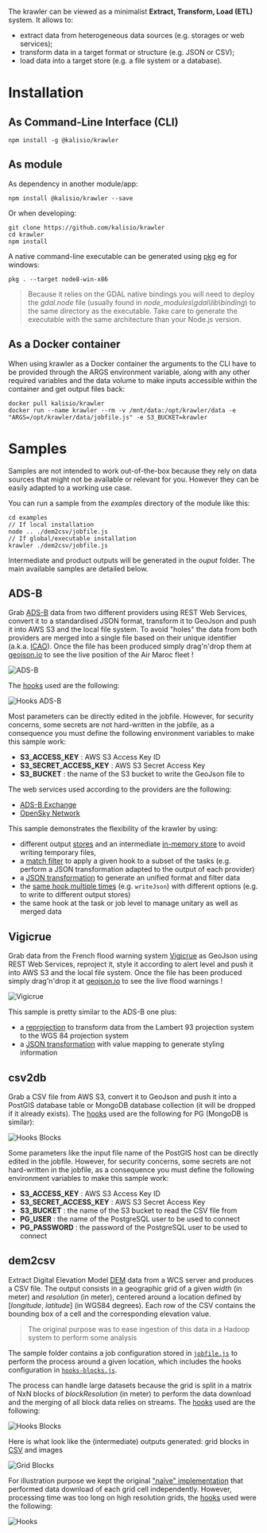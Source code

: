 The krawler can be viewed as a minimalist **Extract, Transform, Load (ETL)** system. It allows to:
* extract data from heterogeneous data sources (e.g. storages or web services);
* transform data in a target format or structure (e.g. JSON or CSV);
* load data into a target store (e.g. a file system or a database).

# Installation

## As Command-Line Interface (CLI)

```
npm install -g @kalisio/krawler
```

## As module

As dependency in another module/app:
```
npm install @kalisio/krawler --save
```

Or when developing:
```
git clone https://github.com/kalisio/krawler
cd krawler
npm install
```

A native command-line executable can be generated using [pkg](https://github.com/zeit/pkg) eg for windows:
```
pkg . --target node8-win-x86
```

> Because it relies on the GDAL native bindings you will need to deploy the *gdal.node* file (usually found in *node_modules\gdal\lib\binding*) to the same directory as the executable. Take care to generate the executable with the same architecture than your Node.js version.

## As a Docker container

When using krawler as a Docker container the arguments to the CLI have to be provided through the ARGS environment variable, along with any other required variables and the data volume to make inputs accessible within the container and get output files back:
```
docker pull kalisio/krawler
docker run --name krawler --rm -v /mnt/data:/opt/krawler/data -e "ARGS=/opt/krawler/data/jobfile.js" -e S3_BUCKET=krawler
```

# Samples

Samples are not intended to work out-of-the-box because they rely on data sources that might not be available or relevant for you. However they can be easily adapted to a working use case.

You can run a sample from the *examples* directory of the module like this:
```
cd examples
// If local installation
node .. ./dem2csv/jobfile.js
// If global/executable installation
krawler ./dem2csv/jobfile.js
```

Intermediate and product outputs will be generated in the *ouput* folder. The main available samples are detailed below.

## ADS-B

Grab [ADS-B](https://en.wikipedia.org/wiki/Automatic_dependent_surveillance_%E2%80%93_broadcast) data from two different providers using REST Web Services, convert it to a standardised JSON format, transform it to GeoJson and push it into AWS S3 and the local file system. To avoid "holes" the data from both providers are merged into a single file based on their unique identifier (a.k.a. [ICAO](https://en.wikipedia.org/wiki/Aviation_transponder_interrogation_modes#ICAO_24-bit_address)). Once the file has been produced simply drag'n'drop them at [geojson.io](http://geojson.io) to see the live position of the Air Maroc fleet !

![ADS-B](https://cdn.rawgit.com/kalisio/krawler/c4c7c00e3bd97390d6a9dd91c063d526f9c262e3/images/ADS-B.png)

The [hooks](./HOOKS.MD) used are the following:

![Hooks ADS-B](https://cdn.rawgit.com/kalisio/krawler/fd6d4f356fb61824b6cd57d544040dc99d6c3a79/examples/adsb/Hooks%20Diagram.svg)

Most parameters can be directly edited in the jobfile. However, for security concerns, some secrets are not hard-written in the jobfile, as a consequence you must define the following environment variables to make this sample work:
* **S3_ACCESS_KEY** : AWS S3 Access Key ID
* **S3_SECRET_ACCESS_KEY** : AWS S3 Secret Access Key
* **S3_BUCKET** : the name of the S3 bucket to write the GeoJson file to

The web services used according to the providers are the following:
* [ADS-B Exchange](https://www.adsbexchange.com/data/)
* [OpenSky Network](https://opensky-network.org/apidoc/rest.html)

This sample demonstrates the flexibility of the krawler by using:
* different output [stores](./SERVICES.html#stores) and an intermediate [in-memory store](./SERVICES.html#stores) to avoid writing temporary files,
* a [match filter](./HOOKS.html#common-options) to apply a given hook to a subset of the tasks (e.g. perform a JSON transformation adapted to the output of each provider)
* a [JSON transformation](./HOOKS.html#transformjsonoptions) to generate an unified format and filter data
* the [same hook multiple times](CLI.html#external-api) (e.g. `writeJson`) with different options (e.g. to write to different output stores)
* the same hook at the task or job level to manage unitary as well as merged data

## Vigicrue

Grab data from the French flood warning system [Vigicrue](https://www.vigicrues.gouv.fr/) as GeoJson using REST Web Services, reproject it, style it according to alert level and push it into AWS S3 and the local file system. Once the file has been produced simply drag'n'drop it at [geojson.io](http://geojson.io) to see the live flood warnings !

![Vigicrue](https://cdn.rawgit.com/kalisio/krawler/3632a68a7daa1bfd7df04bccc2a3c7817542e1f5/images/Vigicrue.png)

This sample is pretty similar to the ADS-B one plus:
* a [reprojection](./HOOKS.html#reprojectgeojson-options) to transform data from the Lambert 93 projection system to the WGS 84 projection system
* a [JSON transformation](./HOOKS.html#transformjsonoptions) with value mapping to generate styling information

## csv2db

Grab a CSV file from AWS S3, convert it to GeoJson and push it into a PostGIS database table or MongoDB database collection (it will be dropped if it already exists). The [hooks](./HOOKS.MD) used are the following for PG (MongoDB is similar):

![Hooks Blocks](https://cdn.rawgit.com/kalisio/krawler/c85a9a96f08e090ff8b60b9df4adfa108f70bd7a/examples/csv2pg/Hooks%20Diagram.svg)

Some parameters like the input file name of the PostGIS host can be directly edited in the jobfile. However, for security concerns, some secrets are not hard-written in the jobfile, as a consequence you must define the following environment variables to make this sample work:
* **S3_ACCESS_KEY** : AWS S3 Access Key ID
* **S3_SECRET_ACCESS_KEY** : AWS S3 Secret Access Key
* **S3_BUCKET** : the name of the S3 bucket to read the CSV file from
* **PG_USER** : the name of the PostgreSQL user to be used to connect
* **PG_PASSWORD** : the password of the PostgreSQL user to be used to connect

## dem2csv

Extract Digital Elevation Model [DEM](https://en.wikipedia.org/wiki/Digital_elevation_model) data from a WCS server and produces a CSV file. The output consists in a geographic grid of a given *width* (in meter) and *resolution* (in meter), centered around a location defined by [*longitude*, *latitude*] (in WGS84 degrees). Each row of the CSV contains the bounding box of a cell and the corresponding elevation value.

> The original purpose was to ease ingestion of this data in a Hadoop system to perform some analysis

The sample folder contains a job configuration stored in [`jobfile.js`](https://github.com/kalisio/krawler/blob/master/examples/dem2csv/jobfile.js) to perform the process around a given location, which includes the hooks configuration in [`hooks-blocks.js`](https://github.com/kalisio/krawler/blob/master/examples/dem2csv/hooks-blocks.js).

The process can handle large datasets because the grid is split in a matrix of NxN blocks of *blockResolution* (in meter) to perform the data download and the merging of all block data relies on streams. The [hooks](./HOOKS.MD) used are the following:

![Hooks Blocks](https://cdn.rawgit.com/kalisio/krawler/b46277bd9ef6b866e1a4d634766882345b9fd198/examples/dem2csv/Hooks%20Diagram%20Blocks.svg)

Here is what look like the (intermediate) outputs generated: grid blocks in [CSV](https://github.com/kalisio/krawler/raw/master/test/data/RJTT-30-18000-2-1.csv) and images

![Grid Blocks](https://github.com/kalisio/krawler/raw/master/examples/dem2csv/dem2csv-blocks.png)

For illustration purpose we kept the original ["naïve" implementation](https://github.com/kalisio/krawler/blob/master/examples/dem2csv/hooks.js) that performed data download of each grid cell independently.
However, processing time was too long on high resolution grids, the [hooks](./API.MD#hooks) used were the following:

![Hooks](https://cdn.rawgit.com/kalisio/krawler/b46277bd9ef6b866e1a4d634766882345b9fd198/examples/dem2csv/Hooks%20Diagram.svg)

